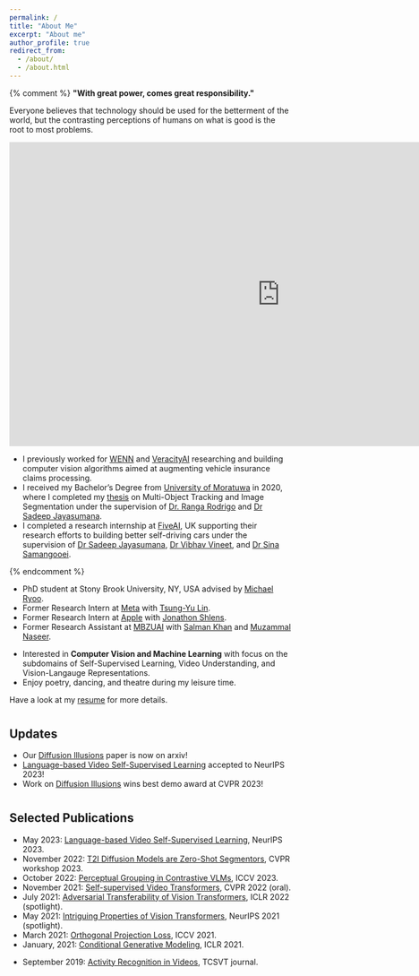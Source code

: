 ```yaml
---
permalink: /
title: "About Me"
excerpt: "About me"
author_profile: true
redirect_from: 
  - /about/
  - /about.html
---
```


{% comment %} 
**"With great power, comes great responsibility."** <br>

Everyone believes that technology should be used for the betterment of the world, but the contrasting perceptions of 
humans on what is good is the root to most problems.

<iframe width="966" height="543" src="https://www.youtube.com/embed/_m2dRDQEC1A" frameborder="0" allow="accelerometer; autoplay; clipboard-write; encrypted-media; gyroscope; picture-in-picture" allowfullscreen></iframe>
<br>

* I previously worked for [WENN](http://wenn.no) and [VeracityAI](http://veracityai.com/) researching and building
  computer vision algorithms aimed at augmenting vehicle insurance claims processing.
* I received my Bachelor’s Degree from [University of Moratuwa](https://uom.lk) in
  2020, where I completed my
  <a href="https://github.com/kahnchana/fyp_report/blob/master/main/thesis.pdf" target="_blank">thesis</a>
  on Multi-Object Tracking and Image Segmentation under the supervision of
  [Dr. Ranga Rodrigo](http://ranga.staff.uom.lk) and [Dr Sadeep Jayasumana](http://www.robots.ox.ac.uk/~sadeep/).
* I completed a research internship at [FiveAI](https://five.ai), UK supporting their research efforts to
  building better self-driving cars under the supervision of [Dr Sadeep Jayasumana](http://www.robots.ox.ac.uk/~sadeep/),
  [Dr Vibhav Vineet](http://vibhavvineet.info), and
  [Dr Sina Samangooei](https://scholar.google.com/citations?user=bOfKAGQAAAAJ&hl=en).

{% endcomment %}

* PhD student at Stony Brook University, NY, USA advised by [Michael Ryoo](http://michaelryoo.com/).
* Former Research Intern at [Meta](https://research.facebook.com) with 
  [Tsung-Yu Lin](https://scholar.google.com/citations?user=KyToxZoAAAAJ&hl=en).
* Former Research Intern at [Apple](https://machinelearning.apple.com/) with 
  [Jonathon Shlens](https://scholar.google.com/citations?&user=sm1q2bYAAAAJ).
* Former Research Assistant at [MBZUAI](https://mbzuai.ac.ae/) with
  [Salman Khan](https://salman-h-khan.github.io/) and [Muzammal Naseer](https://muzammal-naseer.netlify.app/).
<!-- * B.Sc. from [University of Moratuwa](https://uom.lk) (graduated 2020), with
  <a href="https://github.com/kahnchana/fyp_report/blob/master/main/thesis.pdf" target="_blank">thesis</a>
  on Multi-Object Tracking and Panoptic Segmentation advised by 
  [Ranga Rodrigo](http://ranga.staff.uom.lk) and [Sadeep Jayasumana](http://www.robots.ox.ac.uk/~sadeep/). -->
* Interested in **Computer Vision and Machine Learning** with focus on the subdomains of Self-Supervised Learning, 
  Video Understanding, and Vision-Langauge Representations. 
* Enjoy poetry, dancing, and theatre during my leisure time. 

Have a look at my [resume](https://kahnchana.github.io/files/KR_academic_cv.pdf) for more details. 


<h2 style="margin-top: 40px;"> Updates </h2>

* Our [Diffusion Illusions](https://arxiv.org/abs/2312.03817) paper is now on arxiv!
* [Language-based Video Self-Supervised Learning](https://arxiv.org/abs/2307.10922) accepted to NeurIPS 2023!
* Work on [Diffusion Illusions](https://diffusionillusions.com) wins best demo award at CVPR 2023!
 

<h2 style="margin-top: 40px;"> Selected Publications </h2>

* May 2023: [Language-based Video Self-Supervised Learning](https://arxiv.org/abs/2307.10922), NeurIPS 2023. 
* November 2022: [T2I Diffusion Models are Zero-Shot Segmentors](https://arxiv.org/abs/2211.13224), CVPR workshop 2023.
* October 2022: [Perceptual Grouping in Contrastive VLMs](https://arxiv.org/abs/2210.09996), ICCV 2023.
* November 2021: [Self-supervised Video Transformers](https://arxiv.org/abs/2112.01514), CVPR 2022 (oral).
* July 2021: [Adversarial Transferability of Vision Transformers](https://openreview.net/forum?id=D6nH3719vZy&noteId=y7gMoMUg72R), ICLR 2022 (spotlight).
* May 2021: [Intriguing Properties of Vision Transformers](https://arxiv.org/abs/2105.10497), NeurIPS 2021 (spotlight).
* March 2021: [Orthogonal Projection Loss](https://arxiv.org/abs/2103.14021), ICCV 2021.
* January, 2021: [Conditional Generative Modeling](https://openreview.net/forum?id=VJnrYcnRc6), ICLR 2021.
<!-- * September, 2020: [Panoptic Segmentation](https://www.bmvc2020-conference.com/conference/papers/paper_0184.html), BMVC 2020 (oral).  -->
* September 2019: [Activity Recognition in Videos](https://ieeexplore.ieee.org/document/8060555), TCSVT journal. 

